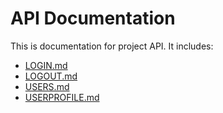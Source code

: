 # API Documentation

This is documentation for project API. It includes:

- [LOGIN.md](LOGIN.md)
- [LOGOUT.md](LOGOUT.md)
- [USERS.md](USERS.md)
- [USERPROFILE.md](USERPROFILE.md)
